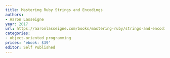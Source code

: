 ```yaml
---
title: Mastering Ruby Strings and Encodings
authors:
- Aaron Lasseigne
year: 2017
url: https://aaronlasseigne.com/books/mastering-ruby/strings-and-encodings/
categories:
- object-oriented programming
prices: 'ebook: $39'
editor: Self Published
---
```

